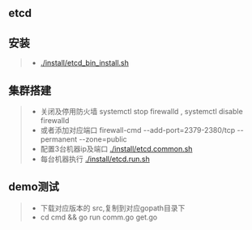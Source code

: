 ## etcd

## 安装 
>- [./install/etcd_bin_install.sh](./install/etcd_bin_install.sh)

## 集群搭建
>- 关闭及停用防火墙 systemctl stop firewalld , systemctl disable firewalld
>- 或者添加对应端口 firewall-cmd --add-port=2379-2380/tcp --permanent --zone=public
>- 配置3台机器ip及端口  [./install/etcd.common.sh](./install/etcd.common.sh)
>- 每台机器执行 [./install/etcd.run.sh](./install/etcd.run.sh)

## demo测试
>- 下载对应版本的 src,复制到对应gopath目录下
>- cd cmd && go run comm.go get.go